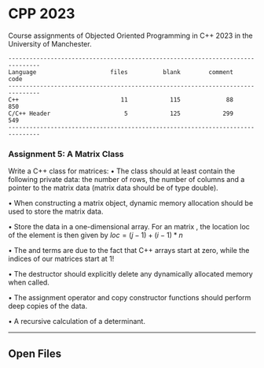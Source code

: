 # CPP 2023

Course assignments of Objected Oriented Programming in C++ 2023 in the University of Manchester.


```
-------------------------------------------------------------------------------
Language                     files          blank        comment           code
-------------------------------------------------------------------------------
C++                             11            115             88            850
C/C++ Header                     5            125            299            549
-------------------------------------------------------------------------------
```


### Assignment 5: A Matrix Class

Write a C++ class for matrices:
• The class should at least contain the following private data: the number of rows, the number of columns
and a pointer to the matrix data (matrix data should be of type double).

• When constructing a matrix object, dynamic memory allocation should be used to store the matrix data.

• Store the data in a one-dimensional array. For an matrix , the location loc of the element is
then given by $loc = (j-1) + (i-1) * n$

• The and terms are due to the fact that C++ arrays start at zero, while the indices of our
matrices start at 1!

• The destructor should explicitly delete any dynamically allocated memory when called.

• The assignment operator and copy constructor functions should perform deep copies of the data.

• A recursive calculation of a determinant.



---

## Open Files


















































